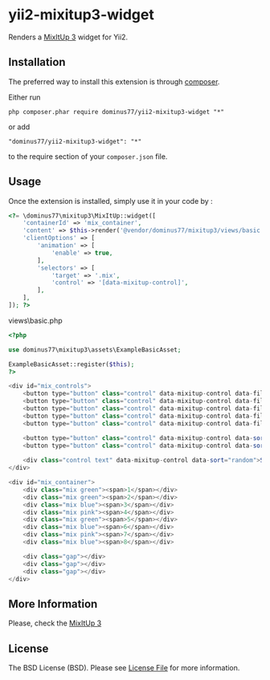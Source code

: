 yii2-mixitup3-widget
======
Renders a [MixItUp 3](https://github.com/patrickkunka/mixitup/) widget for Yii2.

Installation
------------

The preferred way to install this extension is through [composer](http://getcomposer.org/download/).

Either run

```
php composer.phar require dominus77/yii2-mixitup3-widget "*"
```

or add

```
"dominus77/yii2-mixitup3-widget": "*"
```

to the require section of your `composer.json` file.


Usage
-----

Once the extension is installed, simply use it in your code by  :

```php
<?= \dominus77\mixitup3\MixItUp::widget([
    'containerId' => 'mix_container',
    'content' => $this->render('@vendor/dominus77/mixitup3/views/basic'), // example
    'clientOptions' => [
        'animation' => [
            'enable' => true,
        ],
        'selectors' => [
            'target' => '.mix',
            'control' => '[data-mixitup-control]',
        ],
    ],
]); ?>
```
views\basic.php
```php
<?php

use dominus77\mixitup3\assets\ExampleBasicAsset;

ExampleBasicAsset::register($this);
?>

<div id="mix_controls">
    <button type="button" class="control" data-mixitup-control data-filter="all" >All</button>
    <button type="button" class="control" data-mixitup-control data-filter=".green" >Green</button>
    <button type="button" class="control" data-mixitup-control data-filter=".blue" >Blue</button>
    <button type="button" class="control" data-mixitup-control data-filter=".pink" >Pink</button>
    <button type="button" class="control" data-mixitup-control data-filter="none" >None</button>

    <button type="button" class="control" data-mixitup-control data-sort="default:asc">Asc</button>
    <button type="button" class="control" data-mixitup-control data-sort="default:desc">Desc</button>
    
    <div class="control text" data-mixitup-control data-sort="random">Shuffle</div>
</div>

<div id="mix_container">
    <div class="mix green"><span>1</span></div>
    <div class="mix green"><span>2</span></div>
    <div class="mix blue"><span>3</span></div>
    <div class="mix pink"><span>4</span></div>
    <div class="mix green"><span>5</span></div>
    <div class="mix blue"><span>6</span></div>
    <div class="mix pink"><span>7</span></div>
    <div class="mix blue"><span>8</span></div>

    <div class="gap"></div>
    <div class="gap"></div>
    <div class="gap"></div>
</div>
```

More Information
-----
Please, check the [MixItUp 3](https://github.com/patrickkunka/mixitup/)

License
-----
The BSD License (BSD). Please see [License File](https://github.com/Dominus77/yii2-mixitup3-widget/blob/master/LICENSE.md) for more information.